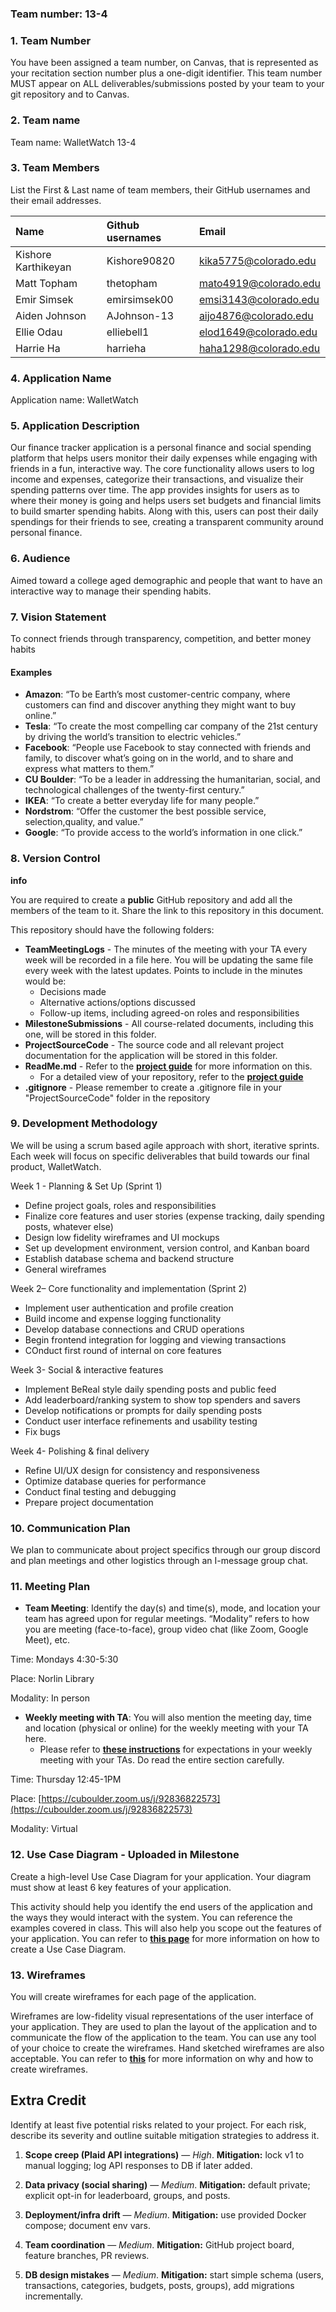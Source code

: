 ### **Team number: 13-4**

### **1\. Team Number**

You have been assigned a team number, on Canvas, that is represented as your recitation section number plus a one-digit identifier. This team number MUST appear on ALL deliverables/submissions posted by your team to your git repository and to Canvas.

### **2\. Team name**

Team name: WalletWatch 13-4

### **3\. Team Members**

List the First & Last name of team members, their GitHub usernames and their email addresses.

| Name | Github usernames | Email |
| :---- | :---- | :---- |
| Kishore Karthikeyan | Kishore90820 | kika5775@colorado.edu |
| Matt Topham | thetopham | mato4919@colorado.edu |
| Emir Simsek | emirsimsek00 | emsi3143@colorado.edu |
| Aiden Johnson | AJohnson-13 | aijo4876@colorado.edu |
| Ellie Odau | elliebell1 | elod1649@colorado.edu |
| Harrie Ha | harrieha | haha1298@colorado.edu |

### **4\. Application Name**

Application name: WalletWatch 

### **5\. Application Description**

Our finance tracker application is a personal finance and social spending platform that helps users monitor their daily expenses while engaging with friends in a fun, interactive way. The core functionality allows users to log income and expenses, categorize their transactions, and visualize their spending patterns over time. The app provides insights for users as to where their money is going and helps users set budgets and financial limits to build smarter spending habits. Along with this, users can post their daily spendings for their friends to see, creating a transparent community around personal finance. 

### **6\. Audience**

Aimed toward a college aged demographic and people that want to have an interactive way to manage their spending habits.

### **7\. Vision Statement**

To connect friends through transparency, competition, and better money habits

#### **Examples**

* **Amazon**: “To be Earth’s most customer-centric company, where customers can find and discover anything they might want to buy online.”  
* **Tesla**: “To create the most compelling car company of the 21st century by driving the world’s transition to electric vehicles.”  
* **Facebook**: “People use Facebook to stay connected with friends and family, to discover what’s going on in the world, and to share and express what matters to them.”  
* **CU Boulder**: “To be a leader in addressing the humanitarian, social, and technological challenges of the twenty-first century.”  
* **IKEA**: “To create a better everyday life for many people.”  
* **Nordstrom**: “Offer the customer the best possible service, selection,quality, and value.”  
* **Google**: “To provide access to the world’s information in one click.”

### **8\. Version Control**

**info**

You are required to create a **public** GitHub repository and add all the members of the team to it. Share the link to this repository in this document.

This repository should have the following folders:

* **TeamMeetingLogs** \- The minutes of the meeting with your TA every week will be recorded in a file here. You will be updating the same file every week with the latest updates. Points to include in the minutes would be:  
  * Decisions made  
  * Alternative actions/options discussed  
  * Follow-up items, including agreed-on roles and responsibilities  
* **MilestoneSubmissions** \- All course-related documents, including this one, will be stored in this folder.  
* **ProjectSourceCode** \- The source code and all relevant project documentation for the application will be stored in this folder.  
* **ReadMe.md** \- Refer to the [**project guide**](https://cuboulder-csci3308.pages.dev/docs/project#readmemd) for more information on this.  
  * For a detailed view of your repository, refer to the [**project guide**](https://cuboulder-csci3308.pages.dev/docs/project#recommended-directory-structure)  
* **.gitignore** \- Please remember to create a .gitignore file in your "ProjectSourceCode" folder in the repository

### **9\. Development Methodology**

We will be using a scrum based agile approach with short, iterative sprints. Each week will focus on specific deliverables that build towards our final product, WalletWatch. 

Week 1 \- Planning & Set Up (Sprint 1\)

* Define project goals, roles and responsibilities  
* Finalize core features and user stories (expense tracking, daily spending posts, whatever else)  
* Design low fidelity wireframes and UI mockups  
* Set up development environment, version control, and Kanban board  
* Establish database schema and backend structure  
* General wireframes

Week 2– Core functionality and implementation (Sprint 2\) 

* Implement user authentication and profile creation  
* Build income and expense logging functionality  
* Develop database connections and CRUD operations  
* Begin frontend integration for logging and viewing transactions  
* COnduct first round of internal on core features

Week 3- Social & interactive features

* Implement BeReal style daily spending posts and public feed  
* Add leaderboard/ranking system to show top spenders and savers  
* Develop notifications or prompts for daily spending posts  
* Conduct user interface refinements and usability testing  
* Fix bugs

Week 4- Polishing & final delivery

* Refine UI/UX design for consistency and responsiveness  
* Optimize database queries for performance  
* Conduct final testing and debugging  
* Prepare project documentation

### **10\. Communication Plan**

We plan to communicate about project specifics through our group discord and plan meetings and other logistics through an I-message group chat.

### **11\. Meeting Plan**

* **Team Meeting**: Identify the day(s) and time(s), mode, and location your team has agreed upon for regular meetings. “Modality” refers to how you are meeting (face-to-face), group video chat (like Zoom, Google Meet), etc.

Time: Mondays 4:30-5:30 

Place: Norlin Library 

Modality: In person

* **Weekly meeting with TA**: You will also mention the meeting day, time and location (physical or online) for the weekly meeting with your TA here.  
  * Please refer to [**these instructions**](https://cuboulder-csci3308.pages.dev/docs/project#weekly-meetings-with-ta) for expectations in your weekly meeting with your TAs. Do read the entire section carefully.

Time: Thursday 12:45-1PM

Place: [https://cuboulder.zoom.us/j/92836822573](https://cuboulder.zoom.us/j/92836822573) 

Modality: Virtual

### **12\. Use Case Diagram \- Uploaded in Milestone**

Create a high-level Use Case Diagram for your application. Your diagram must show at least 6 key features of your application.

This activity should help you identify the end users of the application and the ways they would interact with the system. You can reference the examples covered in class. This will also help you scope out the features of your application. You can refer to [**this page**](https://www.lucidchart.com/pages/uml-use-case-diagram) for more information on how to create a Use Case Diagram.

### **13\. Wireframes**

You will create wireframes for each page of the application.

Wireframes are low-fidelity visual representations of the user interface of your application. They are used to plan the layout of the application and to communicate the flow of the application to the team. You can use any tool of your choice to create the wireframes. Hand sketched wireframes are also acceptable. You can refer to [**this**](https://balsamiq.com/learn/articles/what-are-wireframes/) for more information on why and how to create wireframes.

## **Extra Credit**

Identify at least five potential risks related to your project. For each risk, describe its severity and outline suitable mitigation strategies to address it.

1. **Scope creep (Plaid API integrations)** — *High*. **Mitigation:** lock v1 to manual logging; log API responses to DB if later added.

2. **Data privacy (social sharing)** — *Medium*. **Mitigation:** default private; explicit opt-in for leaderboard, groups, and posts.

3. **Deployment/infra drift** — *Medium*. **Mitigation:** use provided Docker compose; document env vars.

4. **Team coordination** — *Medium*. **Mitigation:** GitHub project board, feature branches, PR reviews.

5. **DB design mistakes** — *Medium*. **Mitigation:** start simple schema (users, transactions, categories, budgets, posts, groups), add migrations incrementally.

